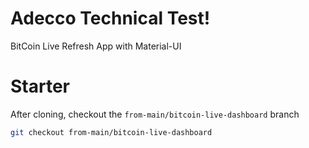# Adecco Technical Test!

BitCoin Live Refresh App with Material-UI 



# Starter

After cloning, checkout the `from-main/bitcoin-live-dashboard` branch

```bash
git checkout from-main/bitcoin-live-dashboard
```
